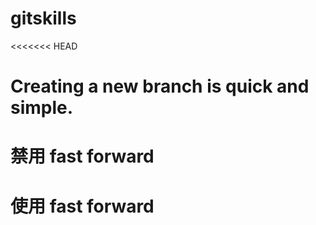 # gitskills
<<<<<<< HEAD
# Creating a new branch is quick and simple.
# 禁用 fast forward
# 使用 fast forward
